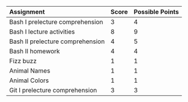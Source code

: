 |Assignment|Score|Possible Points|
|:-|:-|:-|
|Bash I prelecture comprehension|3|4|
|Bash I lecture activities|8|9|
|Bash II prelecture comprehension|4|5|
|Bash II homework|4|4|
|Fizz buzz| 1|1|
|Animal Names| 1|1|
|Animal Colors| 1|1|
|Git I prelecture comprehension|3|3|
